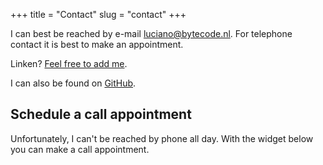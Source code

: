 +++
title = "Contact"
slug = "contact"
+++

I can best be reached by e-mail [luciano@bytecode.nl](mailto:luciano@bytecode.nl). For telephone contact it is best to make an appointment.

Linken? [Feel free to add me](https://linkedin.com/in/lucianonooijen).

I can also be found on [GitHub](https://github.com/lucianonooijen/).

## Schedule a call appointment

Unfortunately, I can't be reached by phone all day. With the widget below you can make a call appointment.

<!-- Calendly inline widget begin -->
<div class="calendly-inline-widget" data-url="https://calendly.com/lucianonooijen/call" style="min-width:320px;height:630px;"></div>
<script type="text/javascript" src="https://assets.calendly.com/assets/external/widget.js"></script>
<!-- Calendly inline widget end -->